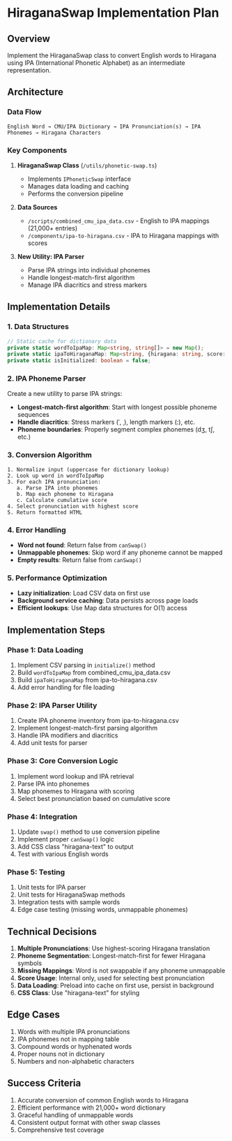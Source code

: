 # HiraganaSwap Implementation Plan

## Overview
Implement the HiraganaSwap class to convert English words to Hiragana using IPA (International Phonetic Alphabet) as an intermediate representation.

## Architecture

### Data Flow
```
English Word → CMU/IPA Dictionary → IPA Pronunciation(s) → IPA Phonemes → Hiragana Characters
```

### Key Components

1. **HiraganaSwap Class** (`/utils/phonetic-swap.ts`)
   - Implements `IPhoneticSwap` interface
   - Manages data loading and caching
   - Performs the conversion pipeline

2. **Data Sources**
   - `/scripts/combined_cmu_ipa_data.csv` - English to IPA mappings (21,000+ entries)
   - `/components/ipa-to-hiragana.csv` - IPA to Hiragana mappings with scores

3. **New Utility: IPA Parser**
   - Parse IPA strings into individual phonemes
   - Handle longest-match-first algorithm
   - Manage IPA diacritics and stress markers

## Implementation Details

### 1. Data Structures

```typescript
// Static cache for dictionary data
private static wordToIpaMap: Map<string, string[]> = new Map();
private static ipaToHiraganaMap: Map<string, {hiragana: string, score: number}> = new Map();
private static isInitialized: boolean = false;
```

### 2. IPA Phoneme Parser

Create a new utility to parse IPA strings:
- **Longest-match-first algorithm**: Start with longest possible phoneme sequences
- **Handle diacritics**: Stress markers (ˈ, ˌ), length markers (:), etc.
- **Phoneme boundaries**: Properly segment complex phonemes (dʒ, tʃ, etc.)

### 3. Conversion Algorithm

```
1. Normalize input (uppercase for dictionary lookup)
2. Look up word in wordToIpaMap
3. For each IPA pronunciation:
   a. Parse IPA into phonemes
   b. Map each phoneme to Hiragana
   c. Calculate cumulative score
4. Select pronunciation with highest score
5. Return formatted HTML
```

### 4. Error Handling

- **Word not found**: Return false from `canSwap()`
- **Unmappable phonemes**: Skip word if any phoneme cannot be mapped
- **Empty results**: Return false from `canSwap()`

### 5. Performance Optimization

- **Lazy initialization**: Load CSV data on first use
- **Background service caching**: Data persists across page loads
- **Efficient lookups**: Use Map data structures for O(1) access

## Implementation Steps

### Phase 1: Data Loading
1. Implement CSV parsing in `initialize()` method
2. Build `wordToIpaMap` from combined_cmu_ipa_data.csv
3. Build `ipaToHiraganaMap` from ipa-to-hiragana.csv
4. Add error handling for file loading

### Phase 2: IPA Parser Utility
1. Create IPA phoneme inventory from ipa-to-hiragana.csv
2. Implement longest-match-first parsing algorithm
3. Handle IPA modifiers and diacritics
4. Add unit tests for parser

### Phase 3: Core Conversion Logic
1. Implement word lookup and IPA retrieval
2. Parse IPA into phonemes
3. Map phonemes to Hiragana with scoring
4. Select best pronunciation based on cumulative score

### Phase 4: Integration
1. Update `swap()` method to use conversion pipeline
2. Implement proper `canSwap()` logic
3. Add CSS class "hiragana-text" to output
4. Test with various English words

### Phase 5: Testing
1. Unit tests for IPA parser
2. Unit tests for HiraganaSwap methods
3. Integration tests with sample words
4. Edge case testing (missing words, unmappable phonemes)

## Technical Decisions

1. **Multiple Pronunciations**: Use highest-scoring Hiragana translation
2. **Phoneme Segmentation**: Longest-match-first for fewer Hiragana symbols
3. **Missing Mappings**: Word is not swappable if any phoneme unmappable
4. **Score Usage**: Internal only, used for selecting best pronunciation
5. **Data Loading**: Preload into cache on first use, persist in background
6. **CSS Class**: Use "hiragana-text" for styling

## Edge Cases

1. Words with multiple IPA pronunciations
2. IPA phonemes not in mapping table
3. Compound words or hyphenated words
4. Proper nouns not in dictionary
5. Numbers and non-alphabetic characters

## Success Criteria

1. Accurate conversion of common English words to Hiragana
2. Efficient performance with 21,000+ word dictionary
3. Graceful handling of unmappable words
4. Consistent output format with other swap classes
5. Comprehensive test coverage